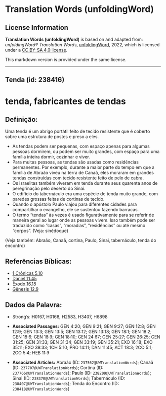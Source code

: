 # Translation Words (unfoldingWord)

## License Information

**Translation Words (unfoldingWord)** is based on and adapted from: _unfoldingWord® Translation Words_, [unfoldingWord](https://unfoldingword.org/utw), 2022, which is licensed under a [CC BY-SA 4.0 license](https://creativecommons.org/licenses/by-sa/4.0/legalcode.en).

This markdown version is provided under the same license.



--------------------------------

## Tenda (id: 238416)

tenda, fabricantes de tendas
============================

Definição:
----------

Uma tenda é um abrigo portátil feito de tecido resistente que é coberto sobre uma estrutura de postes e preso a eles.

* As tendas podem ser pequenas, com espaço apenas para algumas pessoas dormirem, ou podem ser muito grandes, com espaço para uma família inteira dormir, cozinhar e viver.
* Para muitas pessoas, as tendas são usadas como residências permanentes. Por exemplo, durante a maior parte do tempo em que a família de Abraão viveu na terra de Canaã, eles moraram em grandes tendas construídas com tecido resistente feito de pelo de cabra.
* Os israelitas também viveram em tenda durante seus quarenta anos de peregrinação pelo deserto do Sinai.
* O edifício do tabernáculo era uma espécie de tenda muito grande, com paredes grossas feitas de cortinas de tecido.
* Quando o apóstolo Paulo viajou para diferentes cidades para compartilhar o evangelho, ele se sustentou fazendo barracas.
* O termo “tendas” às vezes é usado figurativamente para se referir de maneira geral ao lugar onde as pessoas vivem. Isso também pode ser traduzido como “casas”, “moradias”, “residências” ou até mesmo “corpos”. (Veja: sinédoque)

(Veja também: Abraão, Canaã, cortina, Paulo, Sinai, tabernáculo, tenda do encontro)

Referências Bíblicas:
---------------------

* [1 Crônicas 5\.10](https://ref.ly/1Chr5:10)
* [Daniel 11\.45](https://ref.ly/Dan11:45)
* [Êxodo 16\.18](https://ref.ly/Exod16:18)
* [Gênesis 12\.9](https://ref.ly/Gen12:9)

Dados da Palavra:
-----------------

* Strong’s: H0167, H0168, H2583, H3407, H6898

* **Associated Passages:** GEN 4:20; GEN 9:21; GEN 9:27; GEN 12:8; GEN 12:9; GEN 13:3; GEN 13:5; GEN 13:12; GEN 13:18; GEN 18:1; GEN 18:2; GEN 18:6; GEN 18:9; GEN 18:10; GEN 24:67; GEN 25:27; GEN 26:25; GEN 31:25; GEN 31:33; GEN 31:34; GEN 33:19; GEN 35:21; EXO 16:18; EXO 35:11; EXO 39:33; 1CH 5:10; PRO 14:11; DAN 11:45; ACT 18:3; 2CO 5:1; 2CO 5:4; HEB 11:9
* **Associated Articles:** Abraão (ID: `237562@UWTranslationWords`); Canaã (ID: `237707@UWTranslationWords`); Cortina (ID: `237766@UWTranslationWords`); Paulo (ID: `238209@UWTranslationWords`); Sinai (ID: `238370@UWTranslationWords`); Tabernáculo (ID: `238407@UWTranslationWords`); Tenda do Encontro (ID: `238418@UWTranslationWords`)


